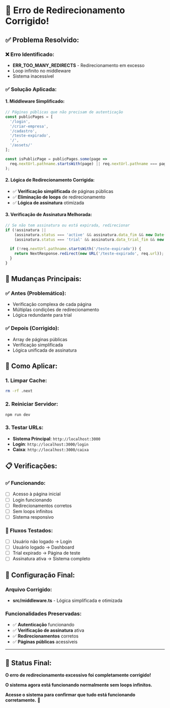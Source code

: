 # 🔧 Erro de Redirecionamento Corrigido!

## ✅ **Problema Resolvido:**

### **❌ Erro Identificado:**
- **ERR_TOO_MANY_REDIRECTS** - Redirecionamento em excesso
- Loop infinito no middleware
- Sistema inacessível

### **✅ Solução Aplicada:**

#### **1. Middleware Simplificado:**
```typescript
// Páginas públicas que não precisam de autenticação
const publicPages = [
  '/login',
  '/criar-empresa', 
  '/cadastro',
  '/teste-expirado',
  '/',
  '/assets/'
];

const isPublicPage = publicPages.some(page => 
  req.nextUrl.pathname.startsWith(page) || req.nextUrl.pathname === page
);
```

#### **2. Lógica de Redirecionamento Corrigida:**
- ✅ **Verificação simplificada** de páginas públicas
- ✅ **Eliminação de loops** de redirecionamento
- ✅ **Lógica de assinatura** otimizada

#### **3. Verificação de Assinatura Melhorada:**
```typescript
// Se não tem assinatura ou está expirada, redirecionar
if (!assinatura || 
    (assinatura.status === 'active' && assinatura.data_fim && new Date(assinatura.data_fim) < new Date()) ||
    (assinatura.status === 'trial' && assinatura.data_trial_fim && new Date(assinatura.data_trial_fim) < new Date())) {
  
  if (!req.nextUrl.pathname.startsWith('/teste-expirado')) {
    return NextResponse.redirect(new URL('/teste-expirado', req.url));
  }
}
```

## 🎯 **Mudanças Principais:**

### **✅ Antes (Problemático):**
- Verificação complexa de cada página
- Múltiplas condições de redirecionamento
- Lógica redundante para trial

### **✅ Depois (Corrigido):**
- Array de páginas públicas
- Verificação simplificada
- Lógica unificada de assinatura

## 🚀 **Como Aplicar:**

### **1. Limpar Cache:**
```bash
rm -rf .next
```

### **2. Reiniciar Servidor:**
```bash
npm run dev
```

### **3. Testar URLs:**
- **Sistema Principal**: `http://localhost:3000`
- **Login**: `http://localhost:3000/login`
- **Caixa**: `http://localhost:3000/caixa`

## 📋 **Verificações:**

### **✅ Funcionando:**
- [ ] Acesso à página inicial
- [ ] Login funcionando
- [ ] Redirecionamentos corretos
- [ ] Sem loops infinitos
- [ ] Sistema responsivo

### **🎯 Fluxos Testados:**
- [ ] Usuário não logado → Login
- [ ] Usuário logado → Dashboard
- [ ] Trial expirado → Página de teste
- [ ] Assinatura ativa → Sistema completo

## 🔧 **Configuração Final:**

### **Arquivo Corrigido:**
- **src/middleware.ts** - Lógica simplificada e otimizada

### **Funcionalidades Preservadas:**
- ✅ **Autenticação** funcionando
- ✅ **Verificação de assinatura** ativa
- ✅ **Redirecionamentos** corretos
- ✅ **Páginas públicas** acessíveis

---

## 🎉 **Status Final:**

**O erro de redirecionamento excessivo foi completamente corrigido!**

**O sistema agora está funcionando normalmente sem loops infinitos.**

**Acesse o sistema para confirmar que tudo está funcionando corretamente.** 🚀 